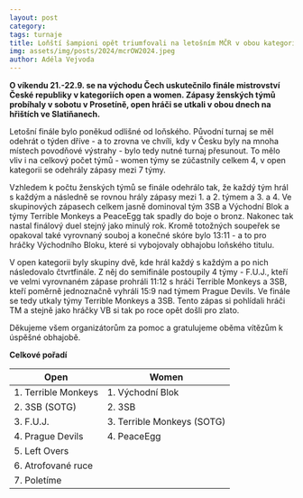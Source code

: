 ```yaml
---
layout: post
category:
tags: turnaje
title: Loňští šampioni opět triumfovali na letošním MČR v obou kategoriích – open i women
img: assets/img/posts/2024/mcrOW2024.jpeg
author: Adéla Vejvoda
---
```

**O víkendu 21.-22.9. se na východu Čech uskutečnilo finále mistrovství České republiky v kategoriích open a women. Zápasy ženských týmů probíhaly v sobotu v Prosetíně, open hráči se utkali v obou dnech na hřištích ve Slatiňanech.**

Letošní finále bylo poněkud odlišné od loňského. Původní turnaj se měl odehrát o týden dříve - a to zrovna ve chvíli, kdy v Česku byly na mnoha místech povodňové výstrahy - bylo tedy nutné turnaj přesunout. To mělo vliv i na celkový počet týmů - women týmy se zúčastnily celkem 4, v open kategorii se odehrály zápasy mezi 7 týmy.

Vzhledem k počtu ženských týmů se finále odehrálo tak, že každý tým hrál s každým a následně se rovnou hrály zápasy mezi 1. a 2. týmem a 3. a 4. Ve skupinových zápasech celkem jasně dominoval tým 3SB a Východní Blok a týmy Terrible Monkeys a PeaceEgg tak spadly do boje o bronz. Nakonec tak nastal finálový duel stejný jako minulý rok. Kromě totožných soupeřek se opakoval také vyrovnaný souboj a konečné skóre bylo 13:11 - a to pro hráčky Východního Bloku, které si vybojovaly obhajobu loňského titulu.

V open kategorii byly skupiny dvě, kde hrál každý s každým a po nich následovalo čtvrtfinále. Z něj do semifinále postoupily 4 týmy - F.U.J., kteří ve velmi vyrovnaném zápase prohráli 11:12 s hráči Terrible Monkeys a 3SB, kteří poměrně jednoznačně vyhráli 15:9 nad týmem Prague Devils. Ve finále se tedy utkaly týmy Terrible Monkeys a 3SB. Tento zápas si pohlídali hráči TM a stejně jako hráčky VB si tak po roce opět došli pro zlato.

Děkujeme všem organizátorům za pomoc a gratulujeme oběma vítězům k úspěšné obhajobě. 

**Celkové pořadí**

| Open                      | Women                      |
| -----------------------   | ------------------------   |
| 1. Terrible Monkeys       | 1. Východní Blok           |
| 2. 3SB (SOTG)             | 2. 3SB                     |
| 3. F.U.J.                 | 3. Terrible Monkeys (SOTG) |
| 4. Prague Devils          | 4. PeaceEgg                |
| 5. Left Overs             |                            |
| 6. Atrofované ruce        |                            |
| 7. Poletíme               |                            |
